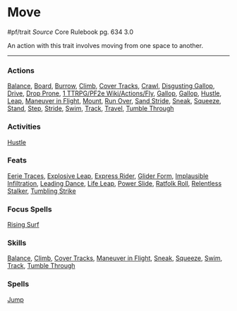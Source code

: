 # Move
#pf/trait 
*Source* Core Rulebook pg. 634 3.0

An action with this trait involves moving from one space to another.

---

### Actions
[Balance](../Actions/Balance.md), [Board](Board), [Burrow](../Actions/Burrow.md), [Climb](../Actions/Climb.md), [Cover Tracks](../Activities/Cover%20Tracks.md), [Crawl](../Actions/Crawl.md), [Disgusting Gallop](Disgusting%20Gallop), [Drive](Drive), [Drop Prone](../Actions/Drop%20Prone.md), [1 TTRPG/PF2e Wiki/Actions/Fly](1%20TTRPG/PF2e%20Wiki/Actions/Fly), [Gallop](Gallop), [Gallop](Gallop), [Hustle](Hustle), [Leap](../Actions/Leap.md), [Maneuver in Flight](Maneuver%20in%20Flight), [Mount](../Actions/Mount.md), [Run Over](Run%20Over), [Sand Stride](Sand%20Stride), [Sneak](../Actions/Sneak.md), [Squeeze](Squeeze), [Stand](../Actions/Stand.md), [Step](../Actions/Step.md), [Stride](../Actions/Stride.md), [Swim](../Actions/Swim.md), [Track](../Activities/Track.md), [Travel](Travel), [Tumble Through](../Actions/Tumble%20Through.md)

### Activities
[Hustle](Hustle)

### Feats
[Eerie Traces](Eerie%20Traces), [Explosive Leap](Explosive%20Leap), [Express Rider](Express%20Rider), [Glider Form](Glider%20Form), [Implausible Infiltration](Implausible%20Infiltration), [Leading Dance](Leading%20Dance), [Life Leap](Life%20Leap), [Power Slide](Power%20Slide), [Ratfolk Roll](Ratfolk%20Roll), [Relentless Stalker](Relentless%20Stalker), [Tumbling Strike](Tumbling%20Strike)

### Focus Spells
[Rising Surf](../Magic/Focus%20Spells/Level%201/Rising%20Surf.md)

### Skills
[Balance](../Actions/Balance.md), [Climb](../Actions/Climb.md), [Cover Tracks](../Activities/Cover%20Tracks.md), [Maneuver in Flight](Maneuver%20in%20Flight), [Sneak](../Actions/Sneak.md), [Squeeze](Squeeze), [Swim](../Actions/Swim.md), [Track](../Activities/Track.md), [Tumble Through](../Actions/Tumble%20Through.md)

### Spells
[Jump](../Magic/Spells/Level%201/Jump.md)